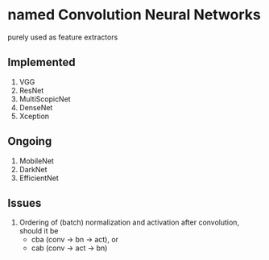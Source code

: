 # named Convolution Neural Networks

purely used as feature extractors

## Implemented
1. VGG
2. ResNet
3. MultiScopicNet
4. DenseNet
5. Xception
  
## Ongoing
1. MobileNet
2. DarkNet
3. EfficientNet

## Issues
1. Ordering of (batch) normalization and activation after convolution, should it be
   - cba (conv -> bn -> act), or
   - cab (conv -> act -> bn)
